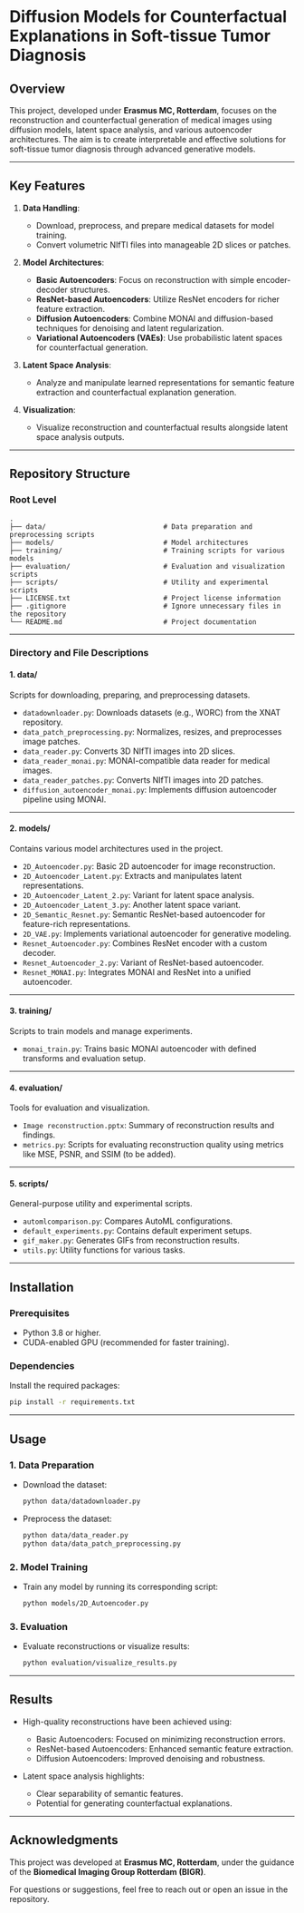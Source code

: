 
# **Diffusion Models for Counterfactual Explanations in Soft-tissue Tumor Diagnosis**

## **Overview**
This project, developed under **Erasmus MC, Rotterdam**, focuses on the reconstruction and counterfactual generation of medical images using diffusion models, latent space analysis, and various autoencoder architectures. The aim is to create interpretable and effective solutions for soft-tissue tumor diagnosis through advanced generative models.

---

## **Key Features**
1. **Data Handling**:
   - Download, preprocess, and prepare medical datasets for model training.
   - Convert volumetric NIfTI files into manageable 2D slices or patches.

2. **Model Architectures**:
   - **Basic Autoencoders**: Focus on reconstruction with simple encoder-decoder structures.
   - **ResNet-based Autoencoders**: Utilize ResNet encoders for richer feature extraction.
   - **Diffusion Autoencoders**: Combine MONAI and diffusion-based techniques for denoising and latent regularization.
   - **Variational Autoencoders (VAEs)**: Use probabilistic latent spaces for counterfactual generation.

3. **Latent Space Analysis**:
   - Analyze and manipulate learned representations for semantic feature extraction and counterfactual explanation generation.

4. **Visualization**:
   - Visualize reconstruction and counterfactual results alongside latent space analysis outputs.

---

## **Repository Structure**

### **Root Level**
```
.
├── data/                             # Data preparation and preprocessing scripts
├── models/                           # Model architectures
├── training/                         # Training scripts for various models
├── evaluation/                       # Evaluation and visualization scripts
├── scripts/                          # Utility and experimental scripts
├── LICENSE.txt                       # Project license information
├── .gitignore                        # Ignore unnecessary files in the repository
└── README.md                         # Project documentation
```

---

### **Directory and File Descriptions**

#### **1. data/**
Scripts for downloading, preparing, and preprocessing datasets.
- `datadownloader.py`: Downloads datasets (e.g., WORC) from the XNAT repository.
- `data_patch_preprocessing.py`: Normalizes, resizes, and preprocesses image patches.
- `data_reader.py`: Converts 3D NIfTI images into 2D slices.
- `data_reader_monai.py`: MONAI-compatible data reader for medical images.
- `data_reader_patches.py`: Converts NIfTI images into 2D patches.
- `diffusion_autoencoder_monai.py`: Implements diffusion autoencoder pipeline using MONAI.

---

#### **2. models/**
Contains various model architectures used in the project.
- `2D_Autoencoder.py`: Basic 2D autoencoder for image reconstruction.
- `2D_Autoencoder_Latent.py`: Extracts and manipulates latent representations.
- `2D_Autoencoder_Latent_2.py`: Variant for latent space analysis.
- `2D_Autoencoder_Latent_3.py`: Another latent space variant.
- `2D_Semantic_Resnet.py`: Semantic ResNet-based autoencoder for feature-rich representations.
- `2D_VAE.py`: Implements variational autoencoder for generative modeling.
- `Resnet_Autoencoder.py`: Combines ResNet encoder with a custom decoder.
- `Resnet_Autoencoder_2.py`: Variant of ResNet-based autoencoder.
- `Resnet_MONAI.py`: Integrates MONAI and ResNet into a unified autoencoder.

---

#### **3. training/**
Scripts to train models and manage experiments.
- `monai_train.py`: Trains basic MONAI autoencoder with defined transforms and evaluation setup.

---

#### **4. evaluation/**
Tools for evaluation and visualization.
- `Image reconstruction.pptx`: Summary of reconstruction results and findings.
- `metrics.py`: Scripts for evaluating reconstruction quality using metrics like MSE, PSNR, and SSIM (to be added).

---

#### **5. scripts/**
General-purpose utility and experimental scripts.
- `automlcomparison.py`: Compares AutoML configurations.
- `default_experiments.py`: Contains default experiment setups.
- `gif_maker.py`: Generates GIFs from reconstruction results.
- `utils.py`: Utility functions for various tasks.

---

## **Installation**

### **Prerequisites**
- Python 3.8 or higher.
- CUDA-enabled GPU (recommended for faster training).

### **Dependencies**
Install the required packages:
```bash
pip install -r requirements.txt
```

---

## **Usage**

### **1. Data Preparation**
- Download the dataset:
  ```bash
  python data/datadownloader.py
  ```
- Preprocess the dataset:
  ```bash
  python data/data_reader.py
  python data/data_patch_preprocessing.py
  ```

### **2. Model Training**
- Train any model by running its corresponding script:
  ```bash
  python models/2D_Autoencoder.py
  ```

### **3. Evaluation**
- Evaluate reconstructions or visualize results:
  ```bash
  python evaluation/visualize_results.py
  ```

---

## **Results**
- High-quality reconstructions have been achieved using:
  - Basic Autoencoders: Focused on minimizing reconstruction errors.
  - ResNet-based Autoencoders: Enhanced semantic feature extraction.
  - Diffusion Autoencoders: Improved denoising and robustness.

- Latent space analysis highlights:
  - Clear separability of semantic features.
  - Potential for generating counterfactual explanations.

---

## **Acknowledgments**
This project was developed at **Erasmus MC, Rotterdam**, under the guidance of the **Biomedical Imaging Group Rotterdam (BIGR)**.

For questions or suggestions, feel free to reach out or open an issue in the repository.
